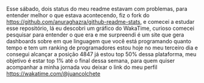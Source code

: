 Esse sábado, dois status do meu readme estavam com problemas, para entender melhor o que estava acontecendo, fiz o fork do https://github.com/anuraghazra/github-readme-stats, e comecei a estudar esse repositório, lá eu descobri um gráfico do WakaTime, curioso comecei pesquisar para entender o que era e me surpreendi é um site que gera dashboards sobre em que linguagem que você está programando quanto tempo e tem um ranking de programadores estou hoje no meu terceiro dia e consegui alcançar a posição 4847 já estou top 50% dessa plataforma, meu objetivo é estar top 1% até o final dessa semana, para quem quiser acompanhar a minha jornada vou deixar o link do meu perfil https://wakatime.com/@juancolchete
